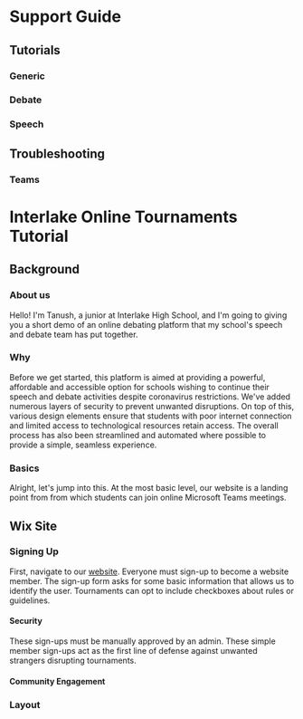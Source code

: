 # Support Guide

## Tutorials

### Generic

### Debate

### Speech

## Troubleshooting

### Teams





















# Interlake Online Tournaments Tutorial



## Background

### About us

Hello! I'm Tanush, a junior at Interlake High School, and I'm going to giving you a short demo of an online debating platform that my school's speech and debate team has put together.

### Why 

Before we get started, this platform is aimed at providing a powerful, affordable and accessible option for schools wishing to continue their speech and debate activities despite coronavirus restrictions. We've added numerous layers of security to prevent unwanted disruptions. On top of this, various design elements ensure that students with poor internet connection and limited access to technological resources retain access. The overall process has also been streamlined and automated where possible to provide a simple, seamless experience.

### Basics

Alright, let's jump into this. At the most basic level, our website is a landing point from from which students can join online Microsoft Teams meetings.

## Wix Site

### Signing Up

First, navigate to our [website](https://interlaketournaments.wixsite.com/home). Everyone must sign-up to become a website member. The sign-up form asks for some basic information that allows us to identify the user. Tournaments can opt to include checkboxes about rules or guidelines.

#### Security

These sign-ups must be manually approved by an admin. These simple member sign-ups act as the first line of defense against unwanted strangers disrupting tournaments. 

#### Community Engagement




### Layout



